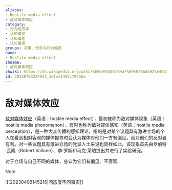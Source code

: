 ```yaml
---
aliases:
- Hostile media effect
- 敌对媒体效应
category:
- 行为经济学
- 认知偏见
- 认知偏差
- 认知偏误
groups: 决策、信念与行为偏差
name:
- Hostile media effect
zhname:
- 敌对媒体效应
zhwiki: https://zh.wikipedia.org/wiki/%E6%95%8C%E5%AF%B9%E5%AA%92%E4%BD%93%E6%95%88%E5%BA%94
id: 20220703224933_1efce1405c704b6a
---
```


# 敌对媒体效应

[敌对媒体效应](https://zh.wikipedia.org/wiki/%E6%95%8C%E5%AF%B9%E5%AA%92%E4%BD%93%E6%95%88%E5%BA%94)（英语：hostile media effect），最初被称为敌对媒体现象（英语：hostile media phenomenon），有时也称为敌对媒体感知（英语：hostile media perception），是一种大众传播的感知理论，指的是对某个议题具有激进立场的个人在看到相对客观的媒体报导时会认为媒体对他们一方有偏见，而对他们的反对者有利。对一些议题具有激进立场的党派人士来说也同样如此。该现象首先由罗伯特·瓦隆（Robert Vallone）、李·罗斯和马克·莱珀提出并进行了实验研究。

对于立场与自己不同的媒体，总认为它们有偏见、不客观.

> [!NOTE]
> ![[20230406145216|问态度不问事实]]
